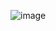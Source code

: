 

![image](https://user-images.githubusercontent.com/37579661/90601633-7ad1ca00-e233-11ea-8681-b6c40f1f03b6.png)

